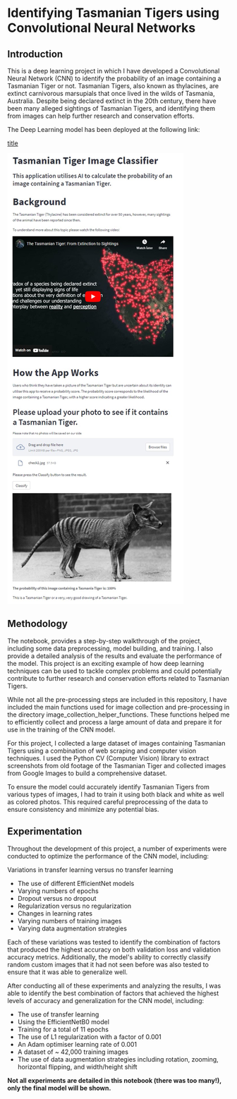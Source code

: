 # Identifying Tasmanian Tigers using Convolutional Neural Networks
## Introduction
This is a deep learning project in which I have developed a Convolutional Neural Network (CNN) to identify the probability of an image containing a Tasmanian Tiger or not. Tasmanian Tigers, also known as thylacines, are extinct carnivorous marsupials that once lived in the wilds of Tasmania, Australia. Despite being declared extinct in the 20th century, there have been many alleged sightings of Tasmanian Tigers, and identifying them from images can help further research and conservation efforts.

The Deep Learning model has been deployed at the following link: 

[title](https://tasmanian-tiger-image-classifier.streamlit.app/)

![alt text](/app/images/interface.jpg)


## Methodology
The notebook, provides a step-by-step walkthrough of the project, including some data preprocessing, model building, and training. I also provide a detailed analysis of the results and evaluate the performance of the model. This project is an exciting example of how deep learning techniques can be used to tackle complex problems and could potentially contribute to further research and conservation efforts related to Tasmanian Tigers.

While not all the pre-processing steps are included in this repository, I have included the main functions used for image collection and pre-processing in the directory image_collection_helper_functions. These functions helped me to efficiently collect and process a large amount of data and prepare it for use in the training of the CNN model.

For this project, I collected a large dataset of images containing Tasmanian Tigers using a combination of web scraping and computer vision techniques. I used the Python CV (Computer Vision) library to extract screenshots from old footage of the Tasmanian Tiger and collected images from Google Images to build a comprehensive dataset.

To ensure the model could accurately identify Tasmanian Tigers from various types of images, I had to train it using both black and white as well as colored photos. This required careful preprocessing of the data to ensure consistency and minimize any potential bias.

## Experimentation
Throughout the development of this project, a number of experiments were conducted to optimize the performance of the CNN model, including:

Variations in transfer learning versus no transfer learning
- The use of different EfficientNet models
- Varying numbers of epochs
- Dropout versus no dropout
- Regularization versus no regularization
- Changes in learning rates
- Varying numbers of training images
- Varying data augmentation strategies

Each of these variations was tested to identify the combination of factors that produced the highest accuracy on both validation loss and validation accuracy metrics. Additionally, the model's ability to correctly classify random custom images that it had not seen before was also tested to ensure that it was able to generalize well.

After conducting all of these experiments and analyzing the results, I was able to identify the best combination of factors that achieved the highest levels of accuracy and generalization for the CNN model, including:

- The use of transfer learning
- Using the EfficientNetB0 model
- Training for a total of 11 epochs
- The use of L1 regularization with a factor of 0.001
- An Adam optimiser learning rate of 0.001
- A dataset of ~ 42,000 training images
- The use of data augmentation strategies including rotation, zooming, horizontal flipping, and width/height shift

**Not all experiments are detailed in this notebook (there was too many!), only the final model will be shown.**
